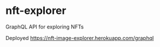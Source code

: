 # nft-explorer
GraphQL API for exploring NFTs


Deployed https://nft-image-explorer.herokuapp.com/graphql
